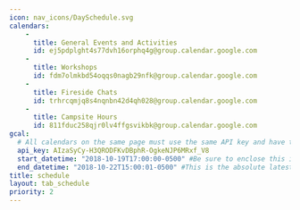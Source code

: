 ```yaml
---
icon: nav_icons/DaySchedule.svg
calendars:
    -
      title: General Events and Activities
      id: ej5pdplght4s77dvh16orphq4g@group.calendar.google.com
    -
      title: Workshops
      id: fdm7olmkbd54oqqs0nagb29nfk@group.calendar.google.com
    -
      title: Fireside Chats
      id: trhrcqmjq8s4nqnbn42d4qh028@group.calendar.google.com
    -
      title: Campsite Hours
      id: 811fduc258qjr0lv4ffgsvikbk@group.calendar.google.com
gcal:
  # All calendars on the same page must use the same API key and have the same start/end dates/times
  api_key: AIzaSyCy-H3QRODFKvDBphR-OgkeNJP6MRxf_V8
  start_datetime: "2018-10-19T17:00:00-0500" #Be sure to enclose this in quotes so Jekyll doesn't interpret as a Date!
  end_datetime: "2018-10-22T15:00:01-0500" #This is the absolute latest start time to include an event on the page.  The timestamp is exclusive, meaning that to include events at 3:00 PM, you would write T15:01:00 (includes events starting as late as 15:00:59)
title: schedule
layout: tab_schedule
priority: 2
---
```

